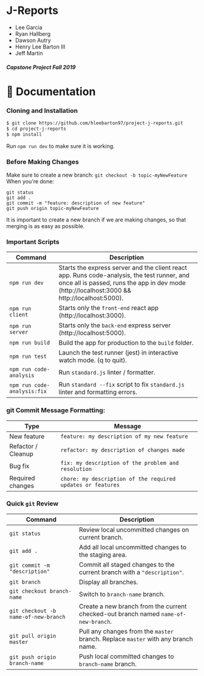 # J-Reports
- Lee Garcia
- Ryan Hallberg
- Dawson Autry
- Henry Lee Barton III
- Jeff Martin


##### Capstone Project Fall 2019

# 📖 Documentation
### Cloning and Installation
```sh
$ git clone https://github.com/hleebarton97/project-j-reports.git
$ cd project-j-reports
$ npm install
```
Run `npm run dev` to make sure it is working.

### Before Making Changes
Make sure to create a new branch: `git checkout -b topic-myNewFeature`
When you're done:
```
git status
git add .
git commit -m "feature: description of new feature"
git push origin topic-myNewFeature
```
It is important to create a new branch if we are making changes,
so that merging is as easy as possible.

### Important Scripts
| Command | Description |
| --- | --- |
| `npm run dev` | Starts the express server and the client react app. Runs code-analysis, the test runner, and once all is passed, runs the app in dev mode (http://localhost:3000 && http://localhost:5000). |
| `npm run client` | Starts only the `front-end` react app (http://localhost:3000). |
| `npm run server` | Starts only the `back-end` express server (http://localhost:5000). |
| `npm run build` | Build the app for production to the `build` folder. |
| `npm run test` | Launch the test runner (jest) in interactive watch mode. (q to quit). |
| `npm run code-analysis` | Run `standard.js` linter / formatter. |
| `npm run code-analysis:fix` | Run `standard --fix` script to fix `standard.js` linter and formatting errors. |

### git Commit Message Formatting:
| Type | Message |
| --- | --- |
| New feature | `feature: my description of my new feature` |
| Refactor / Cleanup | `refactor: my description of changes made` |
| Bug fix | `fix: my description of the problem and resolution` |
| Required changes | `chore: my description of the required updates or features` |

### Quick `git` Review
| Command | Description |
| --- | --- |
| `git status` | Review local uncommitted changes on current branch. |
| `git add .` | Add all local uncommitted changes to the staging area. |
| `git commit -m "description"` | Commit all staged changes to the current branch with a `"description"`. |
| `git branch` | Display all branches. |
| `git checkout branch-name` | Switch to `branch-name` branch. |
| `git checkout -b name-of-new-branch` | Create a new branch from the current checked-out branch named `name-of-new-branch`. |
| `git pull origin master` | Pull any changes from the `master` branch. Replace `master` with any branch name. |
| `git push origin branch-name` | Push local committed changes to `branch-name` branch. |